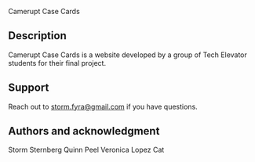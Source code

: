 Camerupt Case Cards

## Description
Camerupt Case Cards is a website developed by a group of Tech Elevator students for their final project.

## Support
Reach out to storm.fyra@gmail.com if you have questions.

## Authors and acknowledgment
Storm Sternberg
Quinn Peel
Veronica Lopez
Cat
